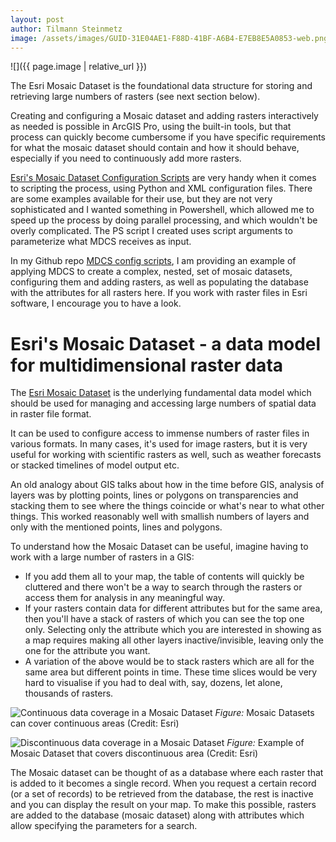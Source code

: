 ```yaml
---
layout: post
author: Tilmann Steinmetz
image: /assets/images/GUID-31E04AE1-F88D-41BF-A6B4-E7EB8E5A0853-web.png
---
```


![]({{ page.image | relative_url }})

The Esri Mosaic Dataset is the foundational data structure for storing and retrieving large numbers of rasters (see next section below).

Creating and configuring a Mosaic dataset and adding rasters interactively as needed is possible in ArcGIS Pro, using the built-in tools, but that process can quickly become cumbersome if you have specific requirements for what the mosaic dataset should contain and how it should behave, especially if you need to continuously add more rasters.

[Esri's Mosaic Dataset Configuration Scripts](https://github.com/esri/mdcs-py) are very handy when it comes to scripting the process, using Python and XML configuration files. There are some examples available for their use, but they are not very sophisticated and I wanted something in Powershell, which allowed me to speed up the process by doing parallel processing, and which wouldn't be overly complicated. The PS script I created uses script arguments to parameterize what MDCS receives as input.

In my Github repo [MDCS config scripts](https://github.com/bird70/MDCS_mosaic_dataset_config_scripts), I am providing an example of applying MDCS to create a complex, nested, set of mosaic datasets, configuring them and adding rasters, as well as populating the database with the attributes for all rasters here. If you work with raster files in Esri software, I encourage you to have a look.

# Esri's Mosaic Dataset - a data model for multidimensional raster data

The [Esri Mosaic Dataset](https://pro.arcgis.com/en/pro-app/latest/help/data/imagery/mosaic-datasets.htm) is the underlying fundamental data model which should be used for managing and accessing large numbers of spatial data in raster file format.

It can be used to configure access to immense numbers of raster files in various formats. In many cases, it's used for image rasters, but it is very useful for working with scientific rasters as well, such as weather forecasts or stacked timelines of model output etc.

An old analogy about GIS talks about how in the time before GIS, analysis of layers was by plotting points, lines or polygons on transparencies and stacking them to see where the things coincide or what's near to what other things. This worked reasonably well with smallish numbers of layers and only with the mentioned points, lines and polygons.

To understand how the Mosaic Dataset can be useful, imagine having to work with a large number of rasters in a GIS:

- If you add them all to your map, the table of contents will quickly be cluttered and there won't be a way to search through the rasters or access them for analysis in any meaningful way.
- If your rasters contain data for different attributes but for the same area, then you'll have a stack of rasters of which you can see the top one only. Selecting only the attribute which you are interested in showing as a map requires making all other layers inactive/invisible, leaving only the one for the attribute you want.
- A variation of the above would be to stack rasters which are all for the same area but different points in time. These time slices would be very hard to visualise if you had to deal with, say, dozens, let alone, thousands of rasters.

![Continuous data coverage in a Mosaic Dataset]({{site.url}}/assets/images/GUID-063866C0-4A61-487C-90BE-39CC737495F9-web.png "Mosaic Datasets can cover continuous areas")
_Figure:_ Mosaic Datasets can cover continuous areas (Credit: Esri)

![Discontinuous data coverage in a Mosaic Dataset]({{site.url}}/assets/images/GUID-31E04AE1-F88D-41BF-A6B4-E7EB8E5A0853-web.png "Example of Mosaic Dataset that covers discontinuous area")
_Figure:_ Example of Mosaic Dataset that covers discontinuous area (Credit: Esri)

The Mosaic dataset can be thought of as a database where each raster that is added to it becomes a single record. When you request a certain record (or a set of records) to be retrieved from the database, the rest is inactive and you can display the result on your map. To make this possible, rasters are added to the database (mosaic dataset) along with attributes which allow specifying the parameters for a search.
